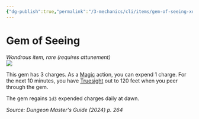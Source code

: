 ```yaml
---
{"dg-publish":true,"permalink":"/3-mechanics/cli/items/gem-of-seeing-xdmg/","tags":["ttrpg-cli/compendium/src/5e/xdmg","ttrpg-cli/item/attunement/required","ttrpg-cli/item/rarity/rare"],"created":"2025-02-22T12:02:28.288-05:00","updated":"2025-02-26T17:46:15.342-05:00"}
---
```


# Gem of Seeing
*Wondrous item, rare (requires attunement)*  
![](3-Mechanics/CLI/items/img/gem-of-seeing.webp#right)


This gem has 3 charges. As a [Magic](3-Mechanics/CLI/rules/actions.md#Magic) action, you can expend 1 charge. For the next 10 minutes, you have [Truesight](3-Mechanics/CLI/rules/senses.md#Truesight) out to 120 feet when you peer through the gem.

The gem regains `1d3` expended charges daily at dawn.

*Source: Dungeon Master's Guide (2024) p. 264*